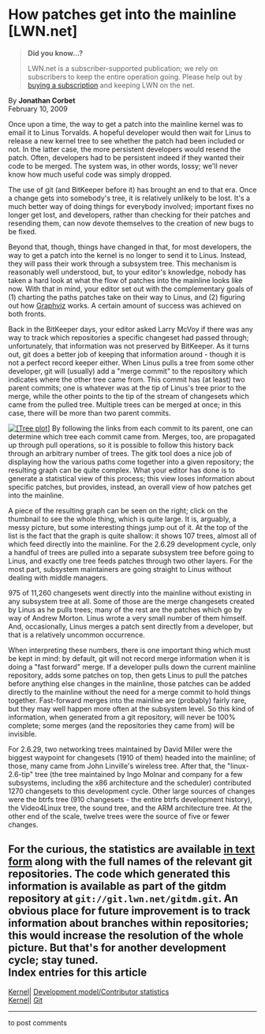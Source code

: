 # How patches get into the mainline [LWN.net]

> **Did you know...?**
> 
> LWN.net is a subscriber-supported publication; we rely on subscribers to keep the entire operation going. Please help out by [buying a subscription](/Promo/nst-nag4/subscribe) and keeping LWN on the net. 

By **Jonathan Corbet**  
February 10, 2009 

Once upon a time, the way to get a patch into the mainline kernel was to email it to Linus Torvalds. A hopeful developer would then wait for Linus to release a new kernel tree to see whether the patch had been included or not. In the latter case, the more persistent developers would resend the patch. Often, developers had to be persistent indeed if they wanted their code to be merged. The system was, in other words, lossy; we'll never know how much useful code was simply dropped. 

The use of git (and BitKeeper before it) has brought an end to that era. Once a change gets into somebody's tree, it is relatively unlikely to be lost. It's a much better way of doing things for everybody involved; important fixes no longer get lost, and developers, rather than checking for their patches and resending them, can now devote themselves to the creation of new bugs to be fixed. 

Beyond that, though, things have changed in that, for most developers, the way to get a patch into the kernel is no longer to send it to Linus. Instead, they will pass their work through a subsystem tree. This mechanism is reasonably well understood, but, to your editor's knowledge, nobody has taken a hard look at what the flow of patches into the mainline looks like now. With that in mind, your editor set out with the complementary goals of (1) charting the paths patches take on their way to Linus, and (2) figuring out how [Graphviz](http://graphviz.org/) works. A certain amount of success was achieved on both fronts. 

Back in the BitKeeper days, your editor asked Larry McVoy if there was any way to track which repositories a specific changeset had passed through; unfortunately, that information was not preserved by BitKeeper. As it turns out, git does a better job of keeping that information around - though it is not a perfect record keeper either. When Linus pulls a tree from some other developer, git will (usually) add a "merge commit" to the repository which indicates where the other tree came from. This commit has (at least) two parent commits; one is whatever was at the tip of Linus's tree prior to the merge, while the other points to the tip of the stream of changesets which came from the pulled tree. Multiple trees can be merged at once; in this case, there will be more than two parent commits. 

[![\[Tree plot\]](https://static.lwn.net/images/ns/kernel/2.6.29-treeplot-sm.png)](/Articles/318700/) By following the links from each commit to its parent, one can determine which tree each commit came from. Merges, too, are propagated up through pull operations, so it is possible to follow this history back through an arbitrary number of trees. The gitk tool does a nice job of displaying how the various paths come together into a given repository; the resulting graph can be quite complex. What your editor has done is to generate a statistical view of this process; this view loses information about specific patches, but provides, instead, an overall view of how patches get into the mainline. 

A piece of the resulting graph can be seen on the right; click on the thumbnail to see the whole thing, which is quite large. It is, arguably, a messy picture, but some interesting things jump out of it. At the top of the list is the fact that the graph is quite shallow: it shows 107 trees, almost all of which feed directly into the mainline. For the 2.6.29 development cycle, only a handful of trees are pulled into a separate subsystem tree before going to Linus, and exactly one tree feeds patches through two other layers. For the most part, subsystem maintainers are going straight to Linus without dealing with middle managers. 

975 of 11,260 changesets went directly into the mainline without existing in any subsystem tree at all. Some of those are the merge changesets created by Linus as he pulls trees; many of the rest are the patches which go by way of Andrew Morton. Linus wrote a very small number of them himself. And, occasionally, Linus merges a patch sent directly from a developer, but that is a relatively uncommon occurrence. 

When interpreting these numbers, there is one important thing which must be kept in mind: by default, git will not record merge information when it is doing a "fast forward" merge. If a developer pulls down the current mainline repository, adds some patches on top, then gets Linus to pull the patches before anything else changes in the mainline, those patches can be added directly to the mainline without the need for a merge commit to hold things together. Fast-forward merges into the mainline are (probably) fairly rare, but they may well happen more often at the subsystem level. So this kind of information, when generated from a git repository, will never be 100% complete; some merges (and the repositories they came from) will be invisible. 

For 2.6.29, two networking trees maintained by David Miller were the biggest waypoint for changesets (1910 of them) headed into the mainline; of those, many came from John Linville's wireless tree. After that, the "linux-2.6-tip" tree (the tree maintained by Ingo Molnar and company for a few subsystems, including the x86 architecture and the scheduler) contributed 1270 changesets to this development cycle. Other large sources of changes were the btrfs tree (910 changesets - the entire btrfs development history), the Video4Linux tree, the sound tree, and the ARM architecture tree. At the other end of the scale, twelve trees were the source of five or fewer changes. 

For the curious, the statistics are available [in text form](/Articles/318701/) along with the full names of the relevant git repositories. The code which generated this information is available as part of the gitdm repository at `git://git.lwn.net/gitdm.git`. An obvious place for future improvement is to track information about branches within repositories; this would increase the resolution of the whole picture. But that's for another development cycle; stay tuned.  
Index entries for this article  
---  
[Kernel](/Kernel/Index)| [Development model/Contributor statistics](/Kernel/Index#Development_model-Contributor_statistics)  
[Kernel](/Kernel/Index)| [Git](/Kernel/Index#Git)  
  


* * *

to post comments 
